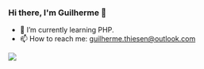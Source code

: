 ### Hi there, I'm Guilherme 👋

- 🌱 I’m currently learning PHP.
- 📫 How to reach me: guilherme.thiesen@outlook.com

<div>
  <a href="https://www.linkedin.com/in/guilherme-thiesen-soares-035698210/" target="_blank"><img src="https://img.shields.io/badge/-LinkedIn-%230077B5?style=for-the-badge&logo=linkedin&logoColor=white" target="_blank"></a>
 </div>
 
